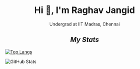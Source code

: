 <h1 align="center">Hi 👋, I'm Raghav Jangid</h1>

<p align="center">Undergrad at IIT Madras, Chennai</p>



<h2 align="center"><i>My Stats</i></h2>

<!--
-->
[![Top Langs](https://github-readme-stats.vercel.app/api/top-langs/?username=Raghav-J402&layout=compact&theme=radical)](https://github.com/anuraghazra/github-readme-stats)

<!--
-->
<!--
-->
![GitHub Stats](https://github-readme-stats.vercel.app/api?username=Raghav-J402&theme=radical)
